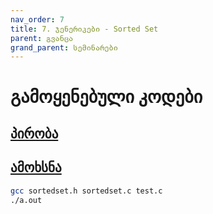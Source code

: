 ```yaml
---
nav_order: 7
title: 7. ჯენერიკები - Sorted Set
parent: გვანცა
grand_parent: სემინარები
---
```


# გამოყენებული კოდები

## [პირობა](https://github.com/freeuni-paradigms/2021/tree/master/Content/Seminars/Gvantsa/S07_Generics_Sorted_Set/problem.pdf)

## [ამოხსნა](https://github.com/freeuni-paradigms/2021/tree/master/Content/Seminars/Gvantsa/S07_Generics_Sorted_Set/sortedset.c)

```sh
gcc sortedset.h sortedset.c test.c
./a.out
```
